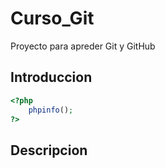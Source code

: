 # Curso_Git
Proyecto para apreder Git y GitHub

## Introduccion

```php
<?php 
    phpinfo(); 
?>
```

## Descripcion


